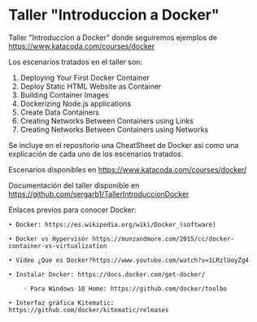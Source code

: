 # Taller "Introduccion a Docker"
Taller "Introduccion a Docker" donde seguiremos ejemplos de https://www.katacoda.com/courses/docker

Los escenarios tratados en el taller son:
1) Deploying Your First Docker Container
2) Deploy Static HTML Website as Container
3) Building Container Images
4) Dockerizing Node.js applications
5) Create Data Containers
6) Creating Networks Between Containers using Links
7) Creating Networks Between Containers using Networks

Se incluye en el repositorio una CheatSheet de Docker así como una explicación de cada uno de los escenarios tratados.

Escenarios disponibles en https://www.katacoda.com/courses/docker/

Documentación del taller disponible en https://github.com/sergarb1/TallerIntroduccionDocker

Enlaces previos para conocer Docker:

    • Docker: https://es.wikipedia.org/wiki/Docker_(software)

    • Docker vs Hypervisor https://munzandmore.com/2015/cc/docker-container-vs-virtualization
    
    • Video ¿Que es Docker?https://www.youtube.com/watch?v=1LRzlUoyZg4
    
    • Instalar Docker: https://docs.docker.com/get-docker/
    
        ◦ Para Windows 10 Home: https://github.com/docker/toolbo
    
    • Interfaz gráfica Kitematic: https://github.com/docker/kitematic/releases
